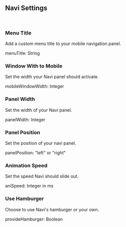 <h2>Navi Settings</h2><br>
<h3>Menu Title</h3>
<p>Add a custom menu title to your mobile navigation panel.</p>
<p>menuTitle: String</p>
<h3>Window With to Mobile</h3>
<p>Set the width your Navi panel should activate.</p>
<p>mobileWindowWidth: Integer</p>
<h3>Panel Width</h3>
<p>Set the width of your Navi panel.</p>
<p>panelWidth: Integer</p>
<h3>Panel Position</h3>
<p>Set the position of your navi panel.</p>
<p>panelPosition: "left" or "right"</p>
<h3>Animation Speed</h3>
<p>Set the speed Navi should slide out.</p>
<p>aniSpeed: Integer in ms</p>
<h3>Use Hamburger</h3>
<p>Choose to use Navi's hamburger or your own.</p>
<p>provideHamburger: Boolean</p>